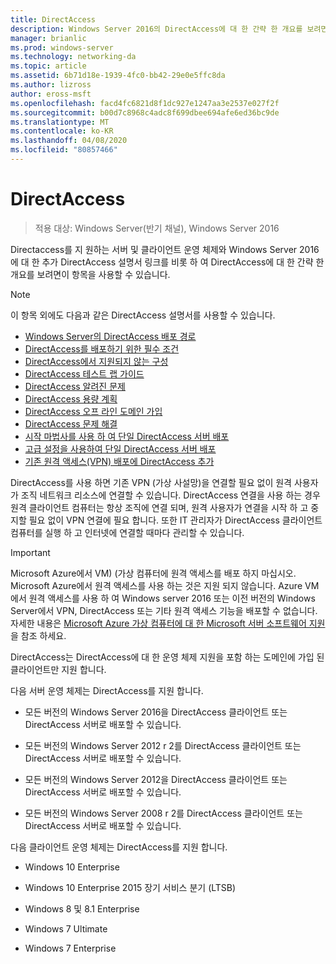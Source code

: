 ```yaml
---
title: DirectAccess
description: Windows Server 2016의 DirectAccess에 대 한 간략 한 개요를 보려면이 항목을 사용할 수 있습니다.
manager: brianlic
ms.prod: windows-server
ms.technology: networking-da
ms.topic: article
ms.assetid: 6b71d18e-1939-4fc0-bb42-29e0e5ffc8da
ms.author: lizross
author: eross-msft
ms.openlocfilehash: facd4fc6821d8f1dc927e1247aa3e2537e027f2f
ms.sourcegitcommit: b00d7c8968c4adc8f699dbee694afe6ed36bc9de
ms.translationtype: MT
ms.contentlocale: ko-KR
ms.lasthandoff: 04/08/2020
ms.locfileid: "80857466"
---
```

# <a name="directaccess"></a>DirectAccess

>적용 대상: Windows Server(반기 채널), Windows Server 2016

Directaccess를 지 원하는 서버 및 클라이언트 운영 체제와 Windows Server 2016에 대 한 추가 DirectAccess 설명서 링크를 비롯 하 여 DirectAccess에 대 한 간략 한 개요를 보려면이 항목을 사용할 수 있습니다.  
  
> [!NOTE]  
> 이 항목 외에도 다음과 같은 DirectAccess 설명서를 사용할 수 있습니다.  
>   
> -   [Windows Server의 DirectAccess 배포 경로](DirectAccess-Deployment-Paths-in-Windows-Server.md)  
> -   [DirectAccess를 배포하기 위한 필수 조건](Prerequisites-for-Deploying-DirectAccess.md)  
> -   [DirectAccess에서 지원되지 않는 구성](DirectAccess-Unsupported-Configurations.md)  
> -   [DirectAccess 테스트 랩 가이드](DirectAccess-Test-Lab-Guides.md)  
> -   [DirectAccess 알려진 문제](DirectAccess-Known-Issues.md)  
> -   [DirectAccess 용량 계획](DirectAccess-Capacity-Planning.md) 
> -   [DirectAccess 오프 라인 도메인 가입](DirectAccess-Offline-Domain-Join.md)  
> -   [DirectAccess 문제 해결](Troubleshooting-DirectAccess.md)  
> -   [시작 마법사를 사용 하 여 단일 DirectAccess 서버 배포](single-server-wizard/Deploy-a-Single-DirectAccess-Server-Using-the-Getting-Started-Wizard.md)  
> -   [고급 설정을 사용하여 단일 DirectAccess 서버 배포](single-server-advanced/Deploy-a-Single-DirectAccess-Server-with-Advanced-Settings.md)  
> -   [기존 원격 액세스(VPN) 배포에 DirectAccess 추가](add-to-existing-vpn/Add-DirectAccess-to-an-Existing-Remote-Access-VPN-Deployment.md)  
  
DirectAccess를 사용 하면 기존 VPN (가상 사설망)을 연결할 필요 없이 원격 사용자가 조직 네트워크 리소스에 연결할 수 있습니다. DirectAccess 연결을 사용 하는 경우 원격 클라이언트 컴퓨터는 항상 조직에 연결 되며, 원격 사용자가 연결을 시작 하 고 중지할 필요 없이 VPN 연결에 필요 합니다. 또한 IT 관리자가 DirectAccess 클라이언트 컴퓨터를 실행 하 고 인터넷에 연결할 때마다 관리할 수 있습니다.

>[!IMPORTANT]
>Microsoft Azure에서 VM\) \(가상 컴퓨터에 원격 액세스를 배포 하지 마십시오. Microsoft Azure에서 원격 액세스를 사용 하는 것은 지원 되지 않습니다. Azure VM에서 원격 액세스를 사용 하 여 Windows server 2016 또는 이전 버전의 Windows Server에서 VPN, DirectAccess 또는 기타 원격 액세스 기능을 배포할 수 없습니다. 자세한 내용은 [Microsoft Azure 가상 컴퓨터에 대 한 Microsoft 서버 소프트웨어 지원](https://support.microsoft.com/help/2721672/microsoft-server-software-support-for-microsoft-azure-virtual-machines)을 참조 하세요.
  
DirectAccess는 DirectAccess에 대 한 운영 체제 지원을 포함 하는 도메인에 가입 된 클라이언트만 지원 합니다.  
  
다음 서버 운영 체제는 DirectAccess를 지원 합니다.  
  
-   모든 버전의 Windows Server 2016을 DirectAccess 클라이언트 또는 DirectAccess 서버로 배포할 수 있습니다.  
  
-   모든 버전의 Windows Server 2012 r 2를 DirectAccess 클라이언트 또는 DirectAccess 서버로 배포할 수 있습니다.  
  
-   모든 버전의 Windows Server 2012을 DirectAccess 클라이언트 또는 DirectAccess 서버로 배포할 수 있습니다.  
  
-   모든 버전의 Windows Server 2008 r 2를 DirectAccess 클라이언트 또는 DirectAccess 서버로 배포할 수 있습니다.  
  
다음 클라이언트 운영 체제는 DirectAccess를 지원 합니다.  
  
-   Windows 10 Enterprise  
  
-   Windows 10 Enterprise 2015 장기 서비스 분기 (LTSB)  
  
-   Windows 8 및 8.1 Enterprise  
  
-   Windows 7 Ultimate  
  
-   Windows 7 Enterprise
